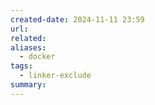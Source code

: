 ```yaml
---
created-date: 2024-11-11 23:59
url: 
related: 
aliases:
  - docker
tags:
  - linker-exclude
summary: 
---
```


